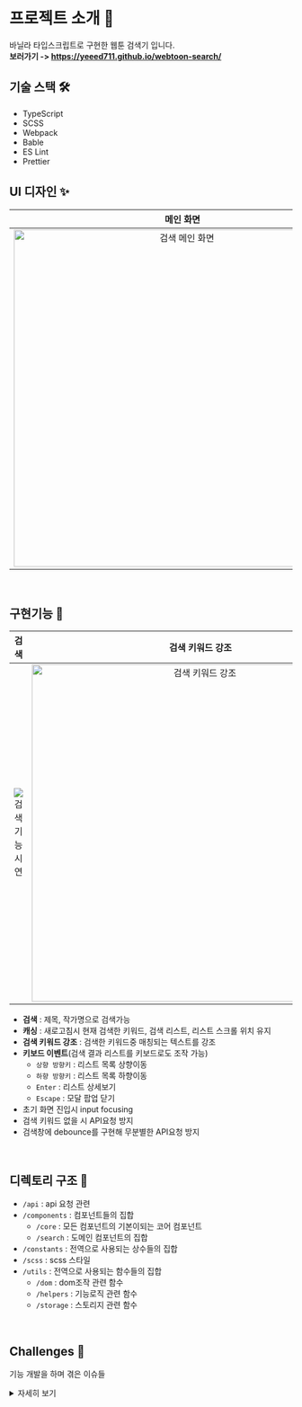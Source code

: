 # 프로젝트 소개 🙂

바닐라 타입스크립트로 구현한 웹툰 검색기 입니다.
<br>
**보러가기 -> https://yeeed711.github.io/webtoon-search/**
<br>

## 기술 스택 🛠

- TypeScript
- SCSS
- Webpack
- Bable
- ES Lint
- Prettier
  <br>

## UI 디자인 ✨

|                                                                     메인 화면                                                                      |                                                                  검색 했을 때 화면                                                                   |
| :------------------------------------------------------------------------------------------------------------------------------------------------: | :--------------------------------------------------------------------------------------------------------------------------------------------------: |
| <img width="600" alt="검색 메인 화면" src="https://user-images.githubusercontent.com/97894417/206394586-e0687543-e556-4e38-b70c-79e201571514.png"> | <img width="600" alt="검색 했을때 화면" src="https://user-images.githubusercontent.com/97894417/206394582-0f707bed-3e7d-4977-a621-b8b3a7de2ee4.png"> |

<br>

## 구현기능 🦾

|                                                             검색                                                              |                                                                   검색 키워드 강조                                                                   |
| :---------------------------------------------------------------------------------------------------------------------------: | :--------------------------------------------------------------------------------------------------------------------------------------------------: |
| ![검색기능시연](https://user-images.githubusercontent.com/97894417/206393584-e4122069-ecec-46c4-b791-b5cbc331df6b.gif) | <img width="600" alt="검색 키워드 강조" src="https://user-images.githubusercontent.com/97894417/206393836-9966f661-2eba-4a35-ac4d-57b8c5074b47.png"> |

- **검색** : 제목, 작가명으로 검색가능
- **캐싱** : 새로고침시 현재 검색한 키워드, 검색 리스트, 리스트 스크롤 위치 유지
- **검색 키워드 강조** : 검색한 키워드중 매칭되는 텍스트를 강조
- **키보드 이벤트**(검색 결과 리스트를 키보드로도 조작 가능)
  - `상향 방향키` : 리스트 목록 상향이동
  - `하향 방향키` : 리스트 목록 하향이동
  - `Enter` : 리스트 상세보기
  - `Escape` : 모달 팝업 닫기
- 초기 화면 진입시 input focusing
- 검색 키워드 없을 시 API요청 방지
- 검색창에 debounce를 구현해 무분별한 API요청 방지

<br>

## 디렉토리 구조 📁

- `/api` : api 요청 관련
- `/components` : 컴포넌트들의 집합
  - `/core` : 모든 컴포넌트의 기본이되는 코어 컴포넌트
  - `/search` : 도메인 컴포넌트의 집합
- `/constants` : 전역으로 사용되는 상수들의 집합
- `/scss` : scss 스타일
- `/utils` : 전역으로 사용되는 함수들의 집합
  - `/dom` : dom조작 관련 함수
  - `/helpers` : 기능로직 관련 함수
  - `/storage` : 스토리지 관련 함수

<br>

## Challenges 🫠

기능 개발을 하며 겪은 이슈들

<details markdown="1">
<summary>자세히 보기</summary>

### 1. 렌더링 후 스크롤 위치 초기화 되는 현상

모달 팝업을 닫은 후 검색 화면으로 되돌아 왔을 때 검색 리스트가 새로 렌더링되어 이전 검색 스크롤 위치가 초기화되었다.
이는 사용자가 이전에 보았던 화면을 다시 찾기위해 스크롤을 내려야만하는 문제를 발생시켰다.
화면을 이동한 뒤 다시 돌아왔을 때에도 사용자가 검색한 기록과 현재 상황이 저장되어야 했다.

새로고침시 유지되면 좋은 것은 무엇일까?

1. 검색창에 현재 검색한 키워드
2. 검색 리스트
3. 검색 리스트 스크롤 위치

- 이때 단순히 스크롤한 위치가 아닌 아이템을 클릭한 시점의 스크롤 위치가 필요하다.
- 키보드로 리스트 이동시 스크롤도 같이 이동해야하는 조건

스크롤의 위치를 저장하기 위해 웹스토리지에 저장하는 방식을 선택했다. 처음엔 스크롤의 위치자체를 저장했는데 아이템을 클릭한 순간의 위치만 기억하고 다시 돌아왔을때 그 위치값으로 스크롤링하면 되기때문에 클릭한 시점의 스크롤 위치만 저장해서 사용했다. 현재 키보드이벤트가 발생하는 인덱스 값 조건에 따라 계산후 scrollTo를 사용해 이동시킨다. 사용자가 클릭한 아이템, 즉 현재 위치한 인덱스는 사용자의 편의성을 위해 항상 중앙에 위치해야함으로 이 위치를 계산해 조건문에 추가했다.

### 2. GET 요청을 통해 데이터를 받아올 때 콘솔 창에 undefinde 요청이 뜨는 현상

바닐라 자바스크립트로 구현하다보니 조건부 렌더링을 `display:none`을 사용했다. 이때문에 모든 컴포넌트는 항상 렌더링되어있는 상황이었고 모달컴포넌트도 마찬가지였다. 모달컴포넌트를 그리기위해 필요한 정보들 중에서 검색 키워드가 없을 경우엔 모든 `text` 문구에 `undefinde`값이 저장되었다. 조건부 렌더링방식을 바꿔야하나 고민하다 모달을 그려주는 부분에 `default`값을 주어 데이터를 받아오지 않았을때는 `default`값을 사용하도록했다.

</details>
